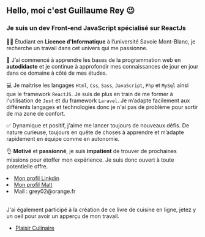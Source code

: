 <h2>Hello, moi c'est <strong>Guillaume Rey</strong> 😉</h2>

<h3>Je suis un dev Front-end JavaScript spécialisé sur <strong>ReactJs</strong></h3>

<p>👨‍🎓 Étudiant en <strong>Licence d'Informatique</strong> à l’université Savoie Mont-Blanc, je recherche un travail dans cet univers qui me passionne.</p>

<p>🚀 J’ai commencé à apprendre les bases de la programmation web en <strong>autodidacte</strong> et je continue à approfondir mes connaissances de jour en jour dans ce domaine à côté de mes études.</p>

<p>💻 Je maitrise les langages <code>Html</code>, <code>Css</code>, <code>Sass</code>, <code>JavaScript</code>, <code>Php</code> et <code>MySql</code> ainsi que le framework <code>ReactJS</code>. Je suis de plus en train de me former à l'utilisation de <code>Jest</code> et du framework <code>Laravel</code>. Je m’adapte facilement aux différents langages et technologies donc je n'ai pas de problème pour sortir de ma zone de confort.</p>

<p>✅ Dynamique et positif, j'aime me lancer toujours de nouveaux défis. De nature curieuse, toujours en quête de choses à apprendre et m’adapte rapidement en équipe comme en autonomie.</p>

<p>👌 <strong>Motivé</strong> et <strong>passionné</strong>, je suis <strong>impatient</strong> de trouver de prochaines missions pour étoffer mon expérience.  Je suis donc ouvert à toute potentielle offre.</p

<ul>
  <li><a href='https://www.linkedin.com/in/guillaume-rey-190822231'>Mon profil Linkdin</a></li>
  <li><a href='https://www.malt.fr/profile/guillaumerey?overview=true'>Mon profil Malt</a></li>
  <li>Mail : grey02@orange.fr</li>
</ul>

<br>

<p>J'ai également participé à la création de ce livre de cuisine en ligne, jetez y un oeil pour avoir un apperçu de mon travail.</p>

<ul>
  <li><a href='https://www.plaisir-culinaire.fr'>Plaisir Culinaire</a></li>
</ul>
